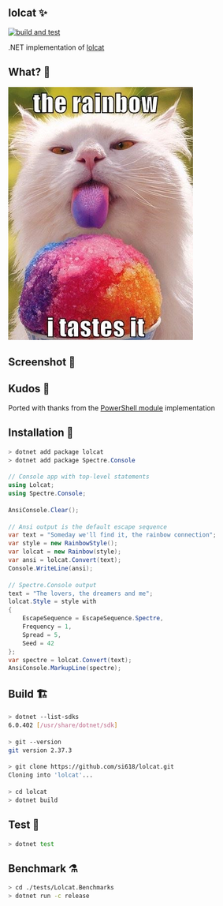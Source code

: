 ## lolcat ✨

[![build and test](https://github.com/si618/lolcat/actions/workflows/workflow.yml/badge.svg)](https://github.com/si618/lolcat/actions/workflows/workflow.yml)

.NET implementation of [lolcat](https://github.com/busyloop/lolcat)

## What? 🧐

![The Rainbow](./assets/Nom.webp "The Rainbow")

## Screenshot 📸

## Kudos 🍻

Ported with thanks from the [PowerShell module](https://github.com/andot/lolcat) implementation

## Installation 🚧

```csharp
> dotnet add package lolcat
> dotnet add package Spectre.Console

// Console app with top-level statements
using Lolcat;
using Spectre.Console;

AnsiConsole.Clear();

// Ansi output is the default escape sequence
var text = "Someday we'll find it, the rainbow connection";
var style = new RainbowStyle();
var lolcat = new Rainbow(style);
var ansi = lolcat.Convert(text);
Console.WriteLine(ansi);

// Spectre.Console output
text = "The lovers, the dreamers and me";
lolcat.Style = style with
{
    EscapeSequence = EscapeSequence.Spectre,
    Frequency = 1,
    Spread = 5,
    Seed = 42
};
var spectre = lolcat.Convert(text);
AnsiConsole.MarkupLine(spectre);
```

## Build 🏗️

```bash
> dotnet --list-sdks
6.0.402 [/usr/share/dotnet/sdk]

> git --version
git version 2.37.3

> git clone https://github.com/si618/lolcat.git
Cloning into 'lolcat'...

> cd lolcat
> dotnet build
```

## Test 🧪

```bash
> dotnet test
```

## Benchmark ⚗️

```bash
> cd ./tests/Lolcat.Benchmarks
> dotnet run -c release
```